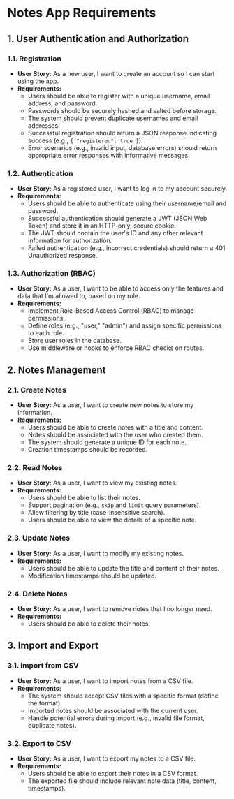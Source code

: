 # Notes App Requirements

## 1. User Authentication and Authorization

### 1.1. Registration

- **User Story:** As a new user, I want to create an account so I can start using the app.
- **Requirements:**
  - Users should be able to register with a unique username, email address, and password.
  - Passwords should be securely hashed and salted before storage.
  - The system should prevent duplicate usernames and email addresses.
  - Successful registration should return a JSON response indicating success (e.g., `{ "registered": true }`).
  - Error scenarios (e.g., invalid input, database errors) should return appropriate error responses with informative messages.

### 1.2. Authentication

- **User Story:** As a registered user, I want to log in to my account securely.
- **Requirements:**
  - Users should be able to authenticate using their username/email and password.
  - Successful authentication should generate a JWT (JSON Web Token) and store it in an HTTP-only, secure cookie.
  - The JWT should contain the user's ID and any other relevant information for authorization.
  - Failed authentication (e.g., incorrect credentials) should return a 401 Unauthorized response.

### 1.3. Authorization (RBAC)

- **User Story:** As a user, I want to be able to access only the features and data that I'm allowed to, based on my role.
- **Requirements:**
  - Implement Role-Based Access Control (RBAC) to manage permissions.
  - Define roles (e.g., "user," "admin") and assign specific permissions to each role.
  - Store user roles in the database.
  - Use middleware or hooks to enforce RBAC checks on routes.

## 2. Notes Management

### 2.1. Create Notes

- **User Story:** As a user, I want to create new notes to store my information.
- **Requirements:**
  - Users should be able to create notes with a title and content.
  - Notes should be associated with the user who created them.
  - The system should generate a unique ID for each note.
  - Creation timestamps should be recorded.

### 2.2. Read Notes

- **User Story:** As a user, I want to view my existing notes.
- **Requirements:**
  - Users should be able to list their notes.
  - Support pagination (e.g., `skip` and `limit` query parameters).
  - Allow filtering by title (case-insensitive search).
  - Users should be able to view the details of a specific note.

### 2.3. Update Notes

- **User Story:** As a user, I want to modify my existing notes.
- **Requirements:**
  - Users should be able to update the title and content of their notes.
  - Modification timestamps should be updated.

### 2.4. Delete Notes

- **User Story:** As a user, I want to remove notes that I no longer need.
- **Requirements:**
  - Users should be able to delete their notes.

## 3. Import and Export

### 3.1. Import from CSV

- **User Story:** As a user, I want to import notes from a CSV file.
- **Requirements:**
  - The system should accept CSV files with a specific format (define the format).
  - Imported notes should be associated with the current user.
  - Handle potential errors during import (e.g., invalid file format, duplicate notes).

### 3.2. Export to CSV

- **User Story:** As a user, I want to export my notes to a CSV file.
- **Requirements:**
  - Users should be able to export their notes in a CSV format.
  - The exported file should include relevant note data (title, content, timestamps).
